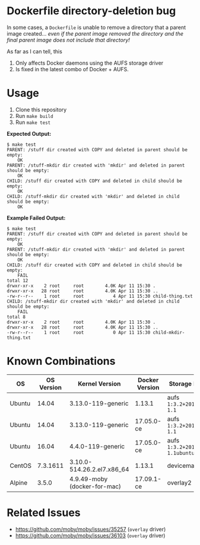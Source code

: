 Dockerfile directory-deletion bug
==============================

In some cases, a `Dockerfile` is unable to remove a directory that a parent image created... _even if the parent image removed the directory and the final parent image does not include that directory!_

As far as I can tell, this

1. Only affects Docker daemons using the AUFS storage driver
2. Is fixed in the latest combo of Docker + AUFS.

Usage
==============================

1. Clone this repository
2. Run `make build`
3. Run `make test`

**Expected Output:**

	$ make test
	PARENT: /stuff dir created with COPY and deleted in parent should be empty:
	    OK
	PARENT: /stuff-mkdir dir created with 'mkdir' and deleted in parent should be empty:
	    OK
	CHILD: /stuff dir created with COPY and deleted in child should be empty:
	    OK
	CHILD: /stuff-mkdir dir created with 'mkdir' and deleted in child should be empty:
	    OK

**Example Failed Output:**

	$ make test
	PARENT: /stuff dir created with COPY and deleted in parent should be empty:
	    OK
	PARENT: /stuff-mkdir dir created with 'mkdir' and deleted in parent should be empty:
	    OK
	CHILD: /stuff dir created with COPY and deleted in child should be empty:
	    FAIL
	total 12
	drwxr-xr-x    2 root     root        4.0K Apr 11 15:30 .
	drwxr-xr-x   28 root     root        4.0K Apr 11 15:30 ..
	-rw-r--r--    1 root     root           4 Apr 11 15:30 child-thing.txt
	CHILD: /stuff-mkdir dir created with 'mkdir' and deleted in child should be empty:
	    FAIL
	total 8
	drwxr-xr-x    2 root     root        4.0K Apr 11 15:30 .
	drwxr-xr-x   28 root     root        4.0K Apr 11 15:30 ..
	-rw-r--r--    1 root     root           0 Apr 11 15:30 child-mkdir-thing.txt

Known Combinations
==============================

| OS     | OS Version | Kernel Version               | Docker Version | Storage Driver                   | Affected? |
| ------ | ---------- | ---------------------------- | -------------- | -------------------------------- | --------- |
| Ubuntu | 14.04      | 3.13.0-119-generic           | 1.13.1         | aufs `1:3.2+20130722-1.1`        | y         |
| Ubuntu | 14.04      | 3.13.0-119-generic           | 17.05.0-ce     | aufs `1:3.2+20130722-1.1`        | y         |
| Ubuntu | 16.04      | 4.4.0-119-generic            | 17.05.0-ce     | aufs `1:3.2+20130722-1.1ubuntu1` |           |
| CentOS | 7.3.1611   | 3.10.0-514.26.2.el7.x86_64   | 1.13.1         | devicemapper                     |           |
| Alpine | 3.5.0      | 4.9.49-moby (docker-for-mac) | 17.09.1-ce     | overlay2                         |           |

Related Issues
==============================

* https://github.com/moby/moby/issues/35257 (`overlay` driver)
* https://github.com/moby/moby/issues/36103 (`overlay` driver)
